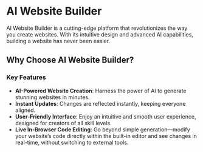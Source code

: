 # AI Website Builder
AI Website Builder is a cutting-edge platform that revolutionizes the way you create websites. With its intuitive design and advanced AI capabilities, building a website has never been easier. 

## Why Choose AI Website Builder?

### Key Features
- **AI-Powered Website Creation**: Harness the power of AI to generate stunning websites in minutes.
- **Instant Updates**: Changes are reflected instantly, keeping everyone aligned.
- **User-Friendly Interface**: Enjoy an intuitive and smooth user experience, designed for creators of all skill levels.
- **Live In-Browser Code Editing**: Go beyond simple generation—modify your website’s code directly within the built-in editor and see changes in real-time, without switching to external tools.